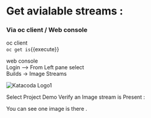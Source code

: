# Get avialable streams :

### Via oc client / Web console 
oc client  
`oc get is`{{execute}}

web console  
Login --> From Left pane select  
Builds -> Image Streams  


![Katacoda Logo1](https://assetsofkatakoda.s3.us-east-2.amazonaws.com/assets/ImageStreamSelect.PNG)

Select Project Demo Verify an Image stream is Present : 

You can see  one image is there .


  
